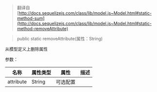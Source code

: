 > 翻译自 [http://docs.sequelizejs.com/class/lib/model.js~Model.html#static-method-sum](http://docs.sequelizejs.com/class/lib/model.js~Model.html#static-method-removeAttribute)

> public static removeAttribute(属性：String)

从模型定义上删除属性

参数：

名称 | 属性类型 | 属性 | 描述
-- | -- | -- | --
attribute | String | 可选配置